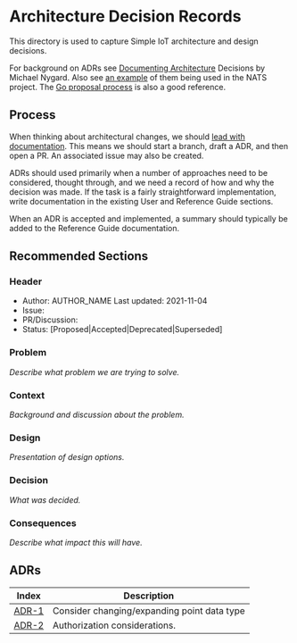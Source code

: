 # Architecture Decision Records

This directory is used to capture Simple IoT architecture and design decisions.

For background on ADRs see
[Documenting Architecture](https://cognitect.com/blog/2011/11/15/documenting-architecture-decisions)
Decisions by Michael Nygard. Also see
[an example](https://github.com/nats-io/nats-architecture-and-design) of them
being used in the NATS project. The
[Go proposal process](https://github.com/golang/proposal#readme) is also a good
reference.

## Process

When thinking about architectural changes, we should
[lead with documentation](https://handbook.tmpdir.org/documentation/lead-with-documentation/).
This means we should start a branch, draft a ADR, and then open a PR. An
associated issue may also be created.

ADRs should used primarily when a number of approaches need to be considered,
thought through, and we need a record of how and why the decision was made. If
the task is a fairly straightforward implementation, write documentation in the
existing User and Reference Guide sections.

When an ADR is accepted and implemented, a summary should typically be added to
the Reference Guide documentation.

## Recommended Sections

### Header

- Author: AUTHOR_NAME Last updated: 2021-11-04
- Issue:
- PR/Discussion:
- Status: \[Proposed|Accepted|Deprecated|Superseded\]

### Problem

_Describe what problem we are trying to solve._

### Context

_Background and discussion about the problem._

### Design

_Presentation of design options._

### Decision

_What was decided._

### Consequences

_Describe what impact this will have._

## ADRs

| Index                                           | Description                                 |
| ----------------------------------------------- | ------------------------------------------- |
| [ADR-1](1-consider-changing-point-data-type.md) | Consider changing/expanding point data type |
| [ADR-2](2-authz.md)                             | Authorization considerations.               |
